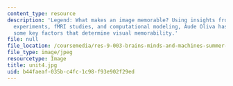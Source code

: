 ```yaml
---
content_type: resource
description: 'Legend: What makes an image memorable? Using insights from perceptual
  experiments, fMRI studies, and computational modeling, Aude Oliva has identified
  some key factors that determine visual memorability.'
file: null
file_location: /coursemedia/res-9-003-brains-minds-and-machines-summer-course-summer-2015/b44faeaf035bc4fc1c98f93e902f29ed_unit4.jpg
file_type: image/jpeg
resourcetype: Image
title: unit4.jpg
uid: b44faeaf-035b-c4fc-1c98-f93e902f29ed
---
```

